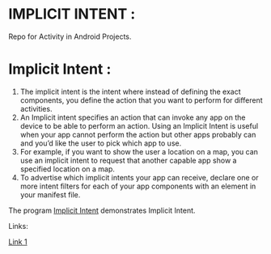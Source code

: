 # IMPLICIT INTENT :
Repo for Activity in Android Projects.

# Implicit Intent :

1) The implicit intent is the intent where instead of defining the exact components, 
you define the action that you want to perform for different activities.
2) An Implicit intent specifies an action that can invoke any app on the device to be able to perform an action. 
Using an Implicit Intent is useful when your app cannot perform the action but other apps probably can and you’d like the user to pick which app to use.
3)  For example, if you want to show the user a location on a map, you can use an 
implicit intent to request that another capable app show a specified location on a map.
4) To advertise which implicit intents your app can receive, declare one or more 
intent filters for each of your app components with an <intent-filter> element in your manifest file.


The program [Implicit Intent](ImplicitIntent/ImplicitIntentDemo1) demonstrates Implicit Intent. 

Links:

[Link 1](https://developer.android.com/guide/components/intents-filters)


